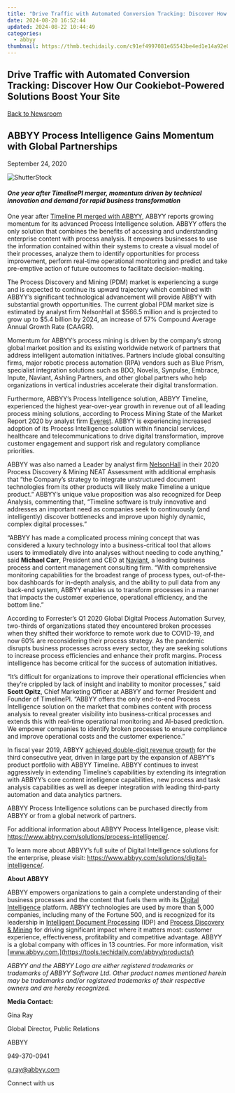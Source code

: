 ```yaml
---
title: "Drive Traffic with Automated Conversion Tracking: Discover How Our Cookiebot-Powered Solutions Boost Your Site"
date: 2024-08-20 16:52:44
updated: 2024-08-22 10:44:49
categories:
  - abbyy
thumbnail: https://thmb.techidaily.com/c91ef4997081e65543be4ed1e14a92e0b1b11ea3fa4aac3ca09a237127556c70.png
---
```


## Drive Traffic with Automated Conversion Tracking: Discover How Our Cookiebot-Powered Solutions Boost Your Site

[Back to Newsroom](https://tools.techidaily.com/abbyy/products/)

## ABBYY Process Intelligence Gains Momentum with Global Partnerships

September 24, 2020

![ShutterStock](https://content.abbyy.com/-/media/project/abbyy/abbyy/branchtemplates/shutterstock_1272462163_1296-x-729.jpg?h=729&iar=0&w=1296)

#### _One year after TimelinePI merger, momentum driven by technical innovation and demand for rapid business transformation_

One year after [Timeline PI merged with ABBYY](https://tools.techidaily.com/abbyy/products/), ABBYY reports growing momentum for its advanced Process Intelligence solution. ABBYY offers the only solution that combines the benefits of accessing and understanding enterprise content with process analysis. It empowers businesses to use the information contained within their systems to create a visual model of their processes, analyze them to identify opportunities for process improvement, perform real-time operational monitoring and predict and take pre-emptive action of future outcomes to facilitate decision-making.

The Process Discovery and Mining (PDM) market is experiencing a surge and is expected to continue its upward trajectory which combined with ABBYY’s significant technological advancement will provide ABBYY with substantial growth opportunities. The current global PDM market size is estimated by analyst firm NelsonHall at $566.5 million and is projected to grow up to $5.4 billion by 2024, an increase of 57% Compound Average Annual Growth Rate (CAAGR).

Momentum for ABBYY’s process mining is driven by the company’s strong global market position and its existing worldwide network of partners that address intelligent automation initiatives. Partners include global consulting firms, major robotic process automation (RPA) vendors such as Blue Prism, specialist integration solutions such as BDO, Novelis, Synpulse, Embrace, Inpute, Naviant, Ashling Partners, and other global partners who help organizations in vertical industries accelerate their digital transformation.

Furthermore, ABBYY’s Process Intelligence solution, ABBYY Timeline, experienced the highest year-over-year growth in revenue out of all leading process mining solutions, according to Process Mining State of the Market Report 2020 by analyst firm [Everest](https://www.everestgrp.com/2020-07-process-mining-market-more-than-doubles-in-revenue-and-client-base-in-2019everest-group-press-release-.html). ABBYY is experiencing increased adoption of its Process Intelligence solution within financial services, healthcare and telecommunications to drive digital transformation, improve customer engagement and support risk and regulatory compliance priorities.

ABBYY was also named a Leader by analyst firm [NelsonHall](https://tools.techidaily.com/abbyy/products/) in their 2020 Process Discovery & Mining NEAT Assessment with additional emphasis that “the Company’s strategy to integrate unstructured document technologies from its other products will likely make Timeline a unique product.” ABBYY’s unique value proposition was also recognized for Deep Analysis, commenting that, “Timeline software is truly innovative and addresses an important need as companies seek to continuously (and intelligently) discover bottlenecks and improve upon highly dynamic, complex digital processes.”

“ABBYY has made a complicated process mining concept that was considered a luxury technology into a business-critical tool that allows users to immediately dive into analyses without needing to code anything,” said **Michael Carr**, President and CEO at [Naviant](http://www.naviant.com/), a leading business process and content management consulting firm. “With comprehensive monitoring capabilities for the broadest range of process types, out-of-the-box dashboards for in-depth analysis, and the ability to pull data from any back-end system, ABBYY enables us to transform processes in a manner that impacts the customer experience, operational efficiency, and the bottom line.”

According to Forrester’s Q1 2020 Global Digital Process Automation Survey, two-thirds of organizations stated they encountered broken processes when they shifted their workforce to remote work due to COVID-19, and now 60% are reconsidering their process strategy. As the pandemic disrupts business processes across every sector, they are seeking solutions to increase process efficiencies and enhance their profit margins. Process intelligence has become critical for the success of automation initiatives.

“It’s difficult for organizations to improve their operational efficiencies when they’re crippled by lack of insight and inability to monitor processes,” said **Scott Opitz**, Chief Marketing Officer at ABBYY and former President and Founder of TimelinePI. “ABBYY offers the only end-to-end Process Intelligence solution on the market that combines content with process analysis to reveal greater visibility into business-critical processes and extends this with real-time operational monitoring and AI-based prediction. We empower companies to identify broken processes to ensure compliance and improve operational costs and the customer experience.”

In fiscal year 2019, ABBYY [achieved double-digit revenue growth](https://tools.techidaily.com/abbyy/products/) for the third consecutive year, driven in large part by the expansion of ABBYY’s product portfolio with ABBYY Timeline. ABBYY continues to invest aggressively in extending Timeline’s capabilities by extending its integration with ABBYY’s core content intelligence capabilities, new process and task analysis capabilities as well as deeper integration with leading third-party automation and data analytics partners.

ABBYY Process Intelligence solutions can be purchased directly from ABBYY or from a global network of partners.

For additional information about ABBYY Process Intelligence, please visit: <https://www.abbyy.com/solutions/process-intelligence/>.

To learn more about ABBYY’s full suite of Digital Intelligence solutions for the enterprise, please visit: <https://www.abbyy.com/solutions/digital-intelligence/>.

**About ABBYY**

ABBYY empowers organizations to gain a complete understanding of their business processes and the content that fuels them with its [Digital Intelligence](https://tools.techidaily.com/abbyy/products/) platform. ABBYY technologies are used by more than 5,000 companies, including many of the Fortune 500, and is recognized for its leadership in [Intelligent Document Processing](https://tools.techidaily.com/abbyy/products/) (IDP) and [Process Discovery & Mining](https://tools.techidaily.com/abbyy/products/) for driving significant impact where it matters most: customer experience, effectiveness, profitability and competitive advantage. ABBYY is a global company with offices in 13 countries. For more information, visit [www.abbyy.com.](https://tools.techidaily.com/abbyy/products/)

_ABBYY and the ABBYY Logo are either registered trademarks or trademarks of ABBYY Software Ltd. Other product names mentioned herein may be trademarks and/or registered trademarks of their respective owners and are hereby recognized._

**Media Contact:**

Gina Ray

Global Director, Public Relations

ABBYY

949-370-0941

[g.ray@abbyy.com](https://tools.techidaily.com/abbyy/products/)

Connect with us

<ins class="adsbygoogle"
     style="display:block"
     data-ad-format="autorelaxed"
     data-ad-client="ca-pub-7571918770474297"
     data-ad-slot="1223367746"></ins>



<ins class="adsbygoogle"
     style="display:block"
     data-ad-client="ca-pub-7571918770474297"
     data-ad-slot="8358498916"
     data-ad-format="auto"
     data-full-width-responsive="true"></ins>
